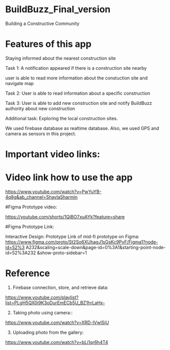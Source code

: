 # BuildBuzz_Final_version
Building a Constructive Community


# Features of this app

Staying informed about the nearest construction site

Task 1: A notification appeared if there is a construction site nearby
 
user is able to read more information about the constuction site and navigate map

Task 2: User is able to read information about a specific construction

Task 3: User is able to add new construction site and notify BuildBuzz authority about new construction

Additional task: Exploring the local construction sites.


We used firebase database as realtime database. Also, we used GPS and camera as sensors in this project.

# Important video links: 
# Video link how to use the app

https://www.youtube.com/watch?v=PwYuYB-4q8g&ab_channel=ShaylaSharmin

#Figma Prototype video:

https://youtube.com/shorts/1QjBO7xuAYk?feature=share

#Figma Prototype Link:

Interactive Design: Prototype Link of mid-fi prototype on Figma:
https://www.figma.com/proto/St2So6XUhagJ1sGsKc9PvF/Figma1?node-id=52%3
A232&scaling=scale-down&page-id=0%3A1&starting-point-node-id=52%3A232
&show-proto-sidebar=1

# Reference
1. Firebase connection, store, and retrieve data:

https://www.youtube.com/playlist?list=PLgH5QX0i9K3oDurEmECb5U_BZ1hrLaHx-

2. Taking photo using camera::

https://www.youtube.com/watch?v=XRD-lVwlSjU

3. Uploading photo from the gallery: 

https://www.youtube.com/watch?v=bLi1qr6h4T4
